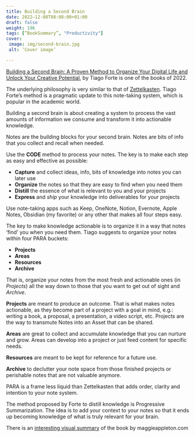 ```yaml
---
title: Building a Second Brain
date: 2022–12-08T08:08:00+01:00
draft: false
weight: 196
tags: [“BookSummary”, "Productivity"]
cover:
 image: img/second-brain.jpg
 alt: ‘Cover image’

---
```


[Building a Second Brain: A Proven Method to Organize Your Digital Life and Unlock Your Creative Potential](https://www.amazon.com/dp/B09MDNDYYF/), by Tiago Forte is one of the books of 2022.

The underlying philosophy is very similar to that of [Zettelkasten](https://en.wikipedia.org/wiki/Zettelkasten). Tiago Forte’s method is a pragmatic update to this note-taking system, which is popular in the academic world.

Building a second brain is about creating a system to process the vast amounts of information we consume and transform it into actionable knowledge.

Notes are the building blocks for your second brain. Notes are bits of info that you collect and recall when needed.

Use the **CODE** method to process your notes. The key is to make each step as easy and effective as possible:

- **Capture** and collect ideas, info, bits of knowledge into notes you can later use
- **Organize** the notes so that they are easy to find when you need them
- **Distill** the essence of what is relevant to you and your projects
- **Express** and *ship* your knowledge into deliverables for your projects

Use note-taking apps such as Keep, OneNote, Notion, Evernote, Apple Notes, Obsidian (my favorite) or any other that makes all four steps easy.

The key to make knowledge actionable is to organize it in a way that notes ‘find’ you when you need them. Tiago suggests to organize your notes within four PARA buckets:

- **Projects**
- **Areas**
- **Resources**
- **Archive**

That is, organize your notes from the most fresh and actionable ones (in *Projects*) all the way down to those that you want to get out of sight and *Archive*.

**Projects** are meant to produce an outcome. That is what makes notes actionable, as they become part of a project with a goal in mind, e.g.: writing a book, a proposal, a presentation, a video script, etc. Projects are the way to transmute Notes into an Asset that can be shared.

**Areas** are great to collect and accumulate knowledge that you can  nurture and grow. Areas can develop into a project or just feed content for specific needs.

**Resources** are meant to be kept for reference for a future use.

**Archive** to declutter your note space from those finished projects or perishable notes that are not valuable anymore.

PARA is a frame less liquid than Zettelkasten that adds order, clarity and intention to your note system.

The method proposed by Forte to distill knowledge is Progressive Summarization. The idea is to add your context to your notes so that it ends up becoming knowledge of what is truly relevant for your brain.

There is an [interesting visual summary](https://www.scribd.com/document/480453126/Building-a-Second-Brain-The-Illustrated-Notes) of the book by maggieappleton.com






